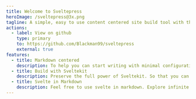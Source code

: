 ```yaml
---
title: Welcome to Sveltepress
heroImage: /sveltepress@3x.png
tagline: A simple, easy to use content centered site build tool with the full power of Sveltekit.
actions:
  - label: View on github
    type: primary
    to: https://github.com/Blackman99/sveltepress
    external: true
features:
  - title: Markdown centered
    description: To help you can start writing with minimal configuration
  - title: Build with Sveltekit
    description: Preserve the full power of Sveltekit. So that you can do more than SSG
  - title: Svelte in Markdown
    description: Feel free to use svelte in markdown. Explore infinite possibilities.
---
```

